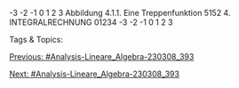 -3 -2 -1 0 1 2 3
Abbildung 4.1.1. Eine Treppenfunktion
5152 4. INTEGRALRECHNUNG
01234
-3 -2 -1 0 1 2 3

   Tags & Topics:
   

[Previous: #Analysis-Lineare_Algebra-230308_393](Analysis-Lineare_Algebra-230308_393.md)

[Next: #Analysis-Lineare_Algebra-230308_393](Analysis-Lineare_Algebra-230308_393.md)